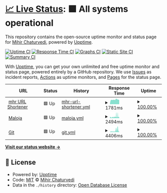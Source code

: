 # [📈 Live Status](https://status.mhr.cx): <!--live status--> **🟩 All systems operational**

This repository contains the open-source uptime monitor and status page for [Mihir Chaturvedi](https://mihir.ch), powered by [Upptime](https://github.com/upptime/upptime).

[![Uptime CI](https://github.com/plibither8/status.mhr.cx/workflows/Uptime%20CI/badge.svg)](https://github.com/upptime/upptime/actions?query=workflow%3A%22Uptime+CI%22)
[![Response Time CI](https://github.com/plibither8/status.mhr.cx/workflows/Response%20Time%20CI/badge.svg)](https://github.com/upptime/upptime/actions?query=workflow%3A%22Response+Time+CI%22)
[![Graphs CI](https://github.com/plibither8/status.mhr.cx/workflows/Graphs%20CI/badge.svg)](https://github.com/upptime/upptime/actions?query=workflow%3A%22Graphs+CI%22)
[![Static Site CI](https://github.com/plibither8/status.mhr.cx/workflows/Static%20Site%20CI/badge.svg)](https://github.com/upptime/upptime/actions?query=workflow%3A%22Static+Site+CI%22)
[![Summary CI](https://github.com/plibither8/status.mhr.cx/workflows/Summary%20CI/badge.svg)](https://github.com/upptime/upptime/actions?query=workflow%3A%22Summary+CI%22)

With [Upptime](https://upptime.js.org), you can get your own unlimited and free uptime monitor and status page, powered entirely by a GitHub repository. We use [Issues](https://github.com/plibither8/status.mhr.cx/issues) as incident reports, [Actions](https://github.com/plibither8/status.mhr.cx/actions) as uptime monitors, and [Pages](https://status.mhr.cx) for the status page.

<!--start: status pages-->
<!-- This summary is generated by Upptime (https://github.com/upptime/upptime) -->
<!-- Do not edit this manually, your changes will be overwritten -->
<!-- prettier-ignore -->
| URL | Status | History | Response Time | Uptime |
| --- | ------ | ------- | ------------- | ------ |
| <img alt="" src="https://favicons.githubusercontent.com/mhr.cx" height="13"> [mhr URL Shortener](https://mhr.cx) | 🟩 Up | [mhr-url-shortener.yml](https://github.com/plibither8/status.mhr.cx/commits/HEAD/history/mhr-url-shortener.yml) | <details><summary><img alt="Response time graph" src="./graphs/mhr-url-shortener/response-time-week.png" height="20"> 1781ms</summary><br><a href="https://status.mhr.cx/history/mhr-url-shortener"><img alt="Response time 2688" src="https://img.shields.io/endpoint?url=https%3A%2F%2Fraw.githubusercontent.com%2Fplibither8%2Fstatus.mhr.cx%2FHEAD%2Fapi%2Fmhr-url-shortener%2Fresponse-time.json"></a><br><a href="https://status.mhr.cx/history/mhr-url-shortener"><img alt="24-hour response time 1611" src="https://img.shields.io/endpoint?url=https%3A%2F%2Fraw.githubusercontent.com%2Fplibither8%2Fstatus.mhr.cx%2FHEAD%2Fapi%2Fmhr-url-shortener%2Fresponse-time-day.json"></a><br><a href="https://status.mhr.cx/history/mhr-url-shortener"><img alt="7-day response time 1781" src="https://img.shields.io/endpoint?url=https%3A%2F%2Fraw.githubusercontent.com%2Fplibither8%2Fstatus.mhr.cx%2FHEAD%2Fapi%2Fmhr-url-shortener%2Fresponse-time-week.json"></a><br><a href="https://status.mhr.cx/history/mhr-url-shortener"><img alt="30-day response time 2688" src="https://img.shields.io/endpoint?url=https%3A%2F%2Fraw.githubusercontent.com%2Fplibither8%2Fstatus.mhr.cx%2FHEAD%2Fapi%2Fmhr-url-shortener%2Fresponse-time-month.json"></a><br><a href="https://status.mhr.cx/history/mhr-url-shortener"><img alt="1-year response time 2688" src="https://img.shields.io/endpoint?url=https%3A%2F%2Fraw.githubusercontent.com%2Fplibither8%2Fstatus.mhr.cx%2FHEAD%2Fapi%2Fmhr-url-shortener%2Fresponse-time-year.json"></a></details> | <details><summary><a href="https://status.mhr.cx/history/mhr-url-shortener">100.00%</a></summary><a href="https://status.mhr.cx/history/mhr-url-shortener"><img alt="All-time uptime 100.00%" src="https://img.shields.io/endpoint?url=https%3A%2F%2Fraw.githubusercontent.com%2Fplibither8%2Fstatus.mhr.cx%2FHEAD%2Fapi%2Fmhr-url-shortener%2Fuptime.json"></a><br><a href="https://status.mhr.cx/history/mhr-url-shortener"><img alt="24-hour uptime 100.00%" src="https://img.shields.io/endpoint?url=https%3A%2F%2Fraw.githubusercontent.com%2Fplibither8%2Fstatus.mhr.cx%2FHEAD%2Fapi%2Fmhr-url-shortener%2Fuptime-day.json"></a><br><a href="https://status.mhr.cx/history/mhr-url-shortener"><img alt="7-day uptime 100.00%" src="https://img.shields.io/endpoint?url=https%3A%2F%2Fraw.githubusercontent.com%2Fplibither8%2Fstatus.mhr.cx%2FHEAD%2Fapi%2Fmhr-url-shortener%2Fuptime-week.json"></a><br><a href="https://status.mhr.cx/history/mhr-url-shortener"><img alt="30-day uptime 100.00%" src="https://img.shields.io/endpoint?url=https%3A%2F%2Fraw.githubusercontent.com%2Fplibither8%2Fstatus.mhr.cx%2FHEAD%2Fapi%2Fmhr-url-shortener%2Fuptime-month.json"></a><br><a href="https://status.mhr.cx/history/mhr-url-shortener"><img alt="1-year uptime 100.00%" src="https://img.shields.io/endpoint?url=https%3A%2F%2Fraw.githubusercontent.com%2Fplibither8%2Fstatus.mhr.cx%2FHEAD%2Fapi%2Fmhr-url-shortener%2Fuptime-year.json"></a></details>
| <img alt="" src="https://favicons.githubusercontent.com/maloja.mihir.ch" height="13"> [Maloja](https://maloja.mihir.ch) | 🟩 Up | [maloja.yml](https://github.com/plibither8/status.mhr.cx/commits/HEAD/history/maloja.yml) | <details><summary><img alt="Response time graph" src="./graphs/maloja/response-time-week.png" height="20"> 2494ms</summary><br><a href="https://status.mhr.cx/history/maloja"><img alt="Response time 2416" src="https://img.shields.io/endpoint?url=https%3A%2F%2Fraw.githubusercontent.com%2Fplibither8%2Fstatus.mhr.cx%2FHEAD%2Fapi%2Fmaloja%2Fresponse-time.json"></a><br><a href="https://status.mhr.cx/history/maloja"><img alt="24-hour response time 2077" src="https://img.shields.io/endpoint?url=https%3A%2F%2Fraw.githubusercontent.com%2Fplibither8%2Fstatus.mhr.cx%2FHEAD%2Fapi%2Fmaloja%2Fresponse-time-day.json"></a><br><a href="https://status.mhr.cx/history/maloja"><img alt="7-day response time 2494" src="https://img.shields.io/endpoint?url=https%3A%2F%2Fraw.githubusercontent.com%2Fplibither8%2Fstatus.mhr.cx%2FHEAD%2Fapi%2Fmaloja%2Fresponse-time-week.json"></a><br><a href="https://status.mhr.cx/history/maloja"><img alt="30-day response time 2416" src="https://img.shields.io/endpoint?url=https%3A%2F%2Fraw.githubusercontent.com%2Fplibither8%2Fstatus.mhr.cx%2FHEAD%2Fapi%2Fmaloja%2Fresponse-time-month.json"></a><br><a href="https://status.mhr.cx/history/maloja"><img alt="1-year response time 2416" src="https://img.shields.io/endpoint?url=https%3A%2F%2Fraw.githubusercontent.com%2Fplibither8%2Fstatus.mhr.cx%2FHEAD%2Fapi%2Fmaloja%2Fresponse-time-year.json"></a></details> | <details><summary><a href="https://status.mhr.cx/history/maloja">100.00%</a></summary><a href="https://status.mhr.cx/history/maloja"><img alt="All-time uptime 100.00%" src="https://img.shields.io/endpoint?url=https%3A%2F%2Fraw.githubusercontent.com%2Fplibither8%2Fstatus.mhr.cx%2FHEAD%2Fapi%2Fmaloja%2Fuptime.json"></a><br><a href="https://status.mhr.cx/history/maloja"><img alt="24-hour uptime 100.00%" src="https://img.shields.io/endpoint?url=https%3A%2F%2Fraw.githubusercontent.com%2Fplibither8%2Fstatus.mhr.cx%2FHEAD%2Fapi%2Fmaloja%2Fuptime-day.json"></a><br><a href="https://status.mhr.cx/history/maloja"><img alt="7-day uptime 100.00%" src="https://img.shields.io/endpoint?url=https%3A%2F%2Fraw.githubusercontent.com%2Fplibither8%2Fstatus.mhr.cx%2FHEAD%2Fapi%2Fmaloja%2Fuptime-week.json"></a><br><a href="https://status.mhr.cx/history/maloja"><img alt="30-day uptime 100.00%" src="https://img.shields.io/endpoint?url=https%3A%2F%2Fraw.githubusercontent.com%2Fplibither8%2Fstatus.mhr.cx%2FHEAD%2Fapi%2Fmaloja%2Fuptime-month.json"></a><br><a href="https://status.mhr.cx/history/maloja"><img alt="1-year uptime 100.00%" src="https://img.shields.io/endpoint?url=https%3A%2F%2Fraw.githubusercontent.com%2Fplibither8%2Fstatus.mhr.cx%2FHEAD%2Fapi%2Fmaloja%2Fuptime-year.json"></a></details>
| <img alt="" src="https://favicons.githubusercontent.com/git.mihir.ch" height="13"> [Git](https://git.mihir.ch) | 🟩 Up | [git.yml](https://github.com/plibither8/status.mhr.cx/commits/HEAD/history/git.yml) | <details><summary><img alt="Response time graph" src="./graphs/git/response-time-week.png" height="20"> 4406ms</summary><br><a href="https://status.mhr.cx/history/git"><img alt="Response time 4283" src="https://img.shields.io/endpoint?url=https%3A%2F%2Fraw.githubusercontent.com%2Fplibither8%2Fstatus.mhr.cx%2FHEAD%2Fapi%2Fgit%2Fresponse-time.json"></a><br><a href="https://status.mhr.cx/history/git"><img alt="24-hour response time 4864" src="https://img.shields.io/endpoint?url=https%3A%2F%2Fraw.githubusercontent.com%2Fplibither8%2Fstatus.mhr.cx%2FHEAD%2Fapi%2Fgit%2Fresponse-time-day.json"></a><br><a href="https://status.mhr.cx/history/git"><img alt="7-day response time 4406" src="https://img.shields.io/endpoint?url=https%3A%2F%2Fraw.githubusercontent.com%2Fplibither8%2Fstatus.mhr.cx%2FHEAD%2Fapi%2Fgit%2Fresponse-time-week.json"></a><br><a href="https://status.mhr.cx/history/git"><img alt="30-day response time 4283" src="https://img.shields.io/endpoint?url=https%3A%2F%2Fraw.githubusercontent.com%2Fplibither8%2Fstatus.mhr.cx%2FHEAD%2Fapi%2Fgit%2Fresponse-time-month.json"></a><br><a href="https://status.mhr.cx/history/git"><img alt="1-year response time 4283" src="https://img.shields.io/endpoint?url=https%3A%2F%2Fraw.githubusercontent.com%2Fplibither8%2Fstatus.mhr.cx%2FHEAD%2Fapi%2Fgit%2Fresponse-time-year.json"></a></details> | <details><summary><a href="https://status.mhr.cx/history/git">100.00%</a></summary><a href="https://status.mhr.cx/history/git"><img alt="All-time uptime 100.00%" src="https://img.shields.io/endpoint?url=https%3A%2F%2Fraw.githubusercontent.com%2Fplibither8%2Fstatus.mhr.cx%2FHEAD%2Fapi%2Fgit%2Fuptime.json"></a><br><a href="https://status.mhr.cx/history/git"><img alt="24-hour uptime 100.00%" src="https://img.shields.io/endpoint?url=https%3A%2F%2Fraw.githubusercontent.com%2Fplibither8%2Fstatus.mhr.cx%2FHEAD%2Fapi%2Fgit%2Fuptime-day.json"></a><br><a href="https://status.mhr.cx/history/git"><img alt="7-day uptime 100.00%" src="https://img.shields.io/endpoint?url=https%3A%2F%2Fraw.githubusercontent.com%2Fplibither8%2Fstatus.mhr.cx%2FHEAD%2Fapi%2Fgit%2Fuptime-week.json"></a><br><a href="https://status.mhr.cx/history/git"><img alt="30-day uptime 100.00%" src="https://img.shields.io/endpoint?url=https%3A%2F%2Fraw.githubusercontent.com%2Fplibither8%2Fstatus.mhr.cx%2FHEAD%2Fapi%2Fgit%2Fuptime-month.json"></a><br><a href="https://status.mhr.cx/history/git"><img alt="1-year uptime 100.00%" src="https://img.shields.io/endpoint?url=https%3A%2F%2Fraw.githubusercontent.com%2Fplibither8%2Fstatus.mhr.cx%2FHEAD%2Fapi%2Fgit%2Fuptime-year.json"></a></details>

<!--end: status pages-->

[**Visit our status website →**](https://status.mhr.cx)

## 📄 License

- Powered by: [Upptime](https://github.com/upptime/upptime)
- Code: [MIT](./LICENSE) © [Mihir Chaturvedi](https://mihir.ch)
- Data in the `./history` directory: [Open Database License](https://opendatacommons.org/licenses/odbl/1-0/)
